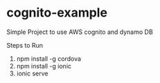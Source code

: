 # cognito-example
Simple Project to use AWS cognito and dynamo DB

Steps to Run
1. npm install -g cordova
2. npm install -g ionic
3. ionic serve
